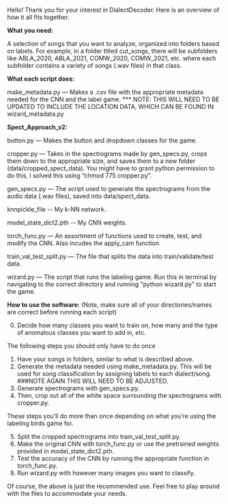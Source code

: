 Hello! Thank you for your interest in DialectDecoder. Here is an overview of how it all fits together. 

**What you need:** 

A selection of songs that you want to analyze, organized into folders based on labels. For example, in a folder titled cut_songs, there will be subfolders like ABLA_2020, ABLA_2021, COMW_2020, COMW_2021, etc. where each subfolder contains a variety of songs (.wav files) in that class. 

**What each script does:** 

make_metadata.py — Makes a .csv file with the appropriate metadata needed for the CNN and the label game. *** NOTE: THIS WILL NEED TO BE UPDATED TO INCLUDE THE LOCATION DATA, WHICH CAN BE FOUND IN wizard_metadata.py

**Spect_Approach_v2:**

button.py — Makes the button and dropdown classes for the game.

cropper.py — Takes in the spectrograms made by gen_specs.py, crops them down to the appropriate size, and saves them to a new folder (data/cropped_spect_data). You might have to grant python permission to do this, I solved this using “chmod 775 cropper.py”.

gen_specs.py  — The script used to generate the spectrograms from the audio data (.wav files), saved into data/spect_data.

knnpickle_file -- My k-NN network.

model_state_dict2.pth -- My CNN weights.

torch_func.py — An assortment of functions used to create, test, and modify the CNN. Also incudes the apply_cam function 

train_val_test_split.py — The file that splits the data into train/validate/test data.

wizard.py — The script that runs the labeling game. Run this in terminal by navigating to the correct directory and running "python wizard.py" to start the game.

**How to use the software:** (Note, make sure all of your directories/names are correct before running each script)

0. Decide how many classes you want to train on, how many and the type of anomalous classes you want to add in, etc. 

The following steps you should only have to do once

1. Have your songs in folders, similar to what is described above. 
2. Generate the metadata needed using make_metadata.py. This will be used for song classification by assigning labels to each dialect/song. ###NOTE AGAIN THIS WILL NEED TO BE ADJUSTED.
3. Generate spectrograms with gen_specs.py.
4. Then, crop out all of the white space surrounding the spectrograms with cropper.py.

These steps you’ll do more than once depending on what you’re using the labeling birds game for.

5. Split the cropped spectrograms into train_val_test_split.py.
6. Make the original CNN with torch_func.py or use the pretrained weights provided in model_state_dict2.pth.
7. Test the accuracy of the CNN by running the appropriate function in torch_func.py.
8. Run wizard.py with however many images you want to classify.

Of course, the above is just the recommended use. Feel free to play around with the files to accommodate your needs.







